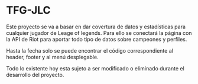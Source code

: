# TFG-JLC

Este proyecto se va a basar en dar covertura de datos y estadísticas para cualquier jugador de Leage of legends. 
Para ello se conectará la página con la API de Riot para aportar todo tipo de datos sobre campeones y perfiles.

Hasta la fecha solo se puede encontrar el código correspondiente al header, footer y al menú desplegable.

Todo lo existente hoy esta sujeto a ser modificado o eliminado durante el desarrollo del proyecto.
